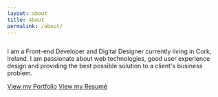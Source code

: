 ```yaml
---
layout: about
title: About
permalink: /about/
---
```

<img src="{{ site_url }}/assets/about-me.jpg" alt="">

I am a Front-end Developer and Digital Designer currently living in Cork, Ireland. I am passionate about web technologies, good user experience design and providing the best possible solution to a client's business problem.

<a class="button primary-cta" href="#">View my Portfolio</a>
<a class="button primary-cta" href="{ site.resume_url }}">View my Resumé</a>

